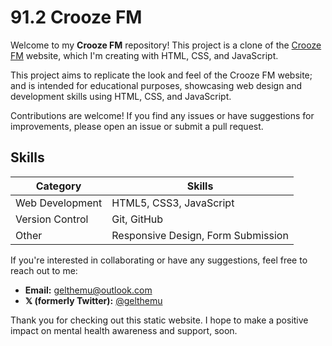 # 91.2 Crooze FM

Welcome to my **Crooze FM** repository! This project is a clone of the [Crooze FM](https://www.croozefm.com) website, which I'm creating with HTML, CSS, and JavaScript.

This project aims to replicate the look and feel of the Crooze FM website; and is intended for educational purposes, showcasing web design and development skills using HTML, CSS, and JavaScript.

Contributions are welcome! If you find any issues or have suggestions for improvements, please open an issue or submit a pull request.

## Skills

| Category        | Skills                             |
| --------------- | ---------------------------------- |
| Web Development | HTML5, CSS3, JavaScript            |
| Version Control | Git, GitHub                        |
| Other           | Responsive Design, Form Submission |

If you're interested in collaborating or have any suggestions, feel free to reach out to me:

- **Email:** [gelthemu@outlook.com](mailto:gelthemu@outlook.com)
- **𝕏 (formerly Twitter):** [@gelthemu](https://x.com/gelthemu)

Thank you for checking out this static website. I hope to make a positive impact on mental health awareness and support, soon.
